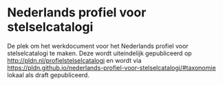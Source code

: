 # Nederlands profiel voor stelselcatalogi
De plek om het werkdocument voor het Nederlands profiel voor stelselcatalogi te maken. Deze wordt uiteindelijk gepubliceerd op http://pldn.nl/profielstelselcatalogi en wordt via https://pldn.github.io/nederlands-profiel-voor-stelselcatalogi/#taxonomie lokaal als draft gepubliceerd.
